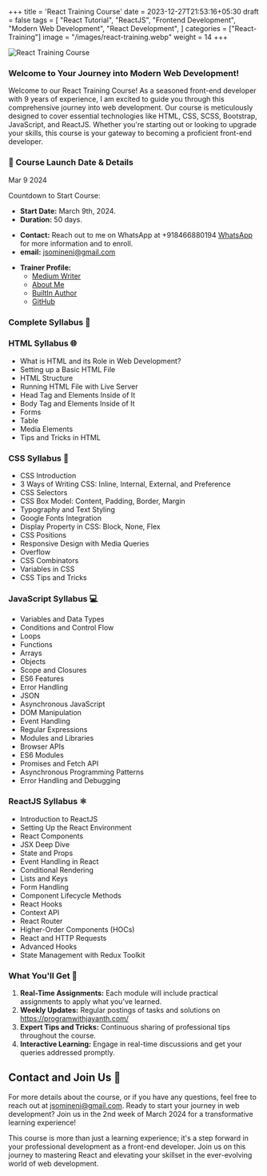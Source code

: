 +++
title = 'React Training Course'
date = 2023-12-27T21:53:16+05:30
draft = false
tags = [
    "React Tutorial",
    "ReactJS",
    "Frontend Development",
    "Modern Web Development",
    "React Development",
]
categories = ["React-Training"]
image = "/images/react-training.webp"
weight = 14
+++

![React Training Course](/images/react-training.webp)

### Welcome to Your Journey into Modern Web Development!

Welcome to our React Training Course! As a seasoned front-end developer with 9 years of experience, I am excited to guide you through this comprehensive journey into web development. Our course is meticulously designed to cover essential technologies like HTML, CSS, SCSS, Bootstrap, JavaScript, and ReactJS. Whether you're starting out or looking to upgrade your skills, this course is your gateway to becoming a proficient front-end developer.

### 📅 Course Launch Date & Details

<div class="calendar-date">
    <span class="month">Mar</span>
    <span class="day">9</span>
    <span class="year">2024</span>
</div>
<div id="countdown">
    <p>Countdown to Start Course:</p>
    <span id="timer"></span>
</div>

<script>
    // Set the date we're counting down to
    var countDownDate = new Date("Mar 9, 2024 10:00:00").getTime();

    // Update the count down every 1 second
    var x = setInterval(function() {

        // Get today's date and time
        var now = new Date().getTime();

        // Find the distance between now and the count down date
        var distance = countDownDate - now;

        // Time calculations for days, hours, minutes and seconds
        var days = Math.floor(distance / (1000 * 60 * 60 * 24));
        var hours = Math.floor((distance % (1000 * 60 * 60 * 24)) / (1000 * 60 * 60));
        var minutes = Math.floor((distance % (1000 * 60 * 60)) / (1000 * 60));
        var seconds = Math.floor((distance % (1000 * 60)) / 1000);

        // Display the result in the element with id="timer"
       document.getElementById("timer").innerHTML = "<span class='countdown-part days'>" + days + "d</span> <span class='countdown-part hours'>" + hours + "h</span> <span class='countdown-part minutes'>" + minutes + "m</span> <span class='countdown-part seconds'>" + seconds + "s</span>";


        // If the countdown is over, display a message
        if (distance < 0) {
            clearInterval(x);
            document.getElementById("timer").innerHTML = "The course has started!";
        }
    }, 1000);
</script>

- **Start Date:** March 9th, 2024.
- **Duration:** 50 days.
<!-- - **Enrollment:** The course is paid. Contact for details and fees. -->
- **Contact:** Reach out to me on WhatsApp at +918466880194 [WhatsApp](https://wa.me/+918466880194) for more information and to enroll.
- **email:** [jsomineni@gmail.com](mailto:jsomineni@gmail.com)
<!-- - **WhatsApp:** +918466880194 [WhatsApp](https://wa.me/+918466880194) -->
- **Trainer Profile:**
  - [Medium Writer](https://medium.com/@jsomineni)
  - [About Me](https://programwithjayanth.com/about/)
  - [BuiltIn Author](https://builtin.com/authors/jayanth-somineni)
  - [GitHub](https://github.com/jayanthbabu123)

### Complete Syllabus 📖

### HTML Syllabus 🌐

- What is HTML and its Role in Web Development?
- Setting up a Basic HTML File
- HTML Structure
- Running HTML File with Live Server
- Head Tag and Elements Inside of It
- Body Tag and Elements Inside of It
- Forms
- Table
- Media Elements
- Tips and Tricks in HTML

### CSS Syllabus 🎨

- CSS Introduction
- 3 Ways of Writing CSS: Inline, Internal, External, and Preference
- CSS Selectors
- CSS Box Model: Content, Padding, Border, Margin
- Typography and Text Styling
- Google Fonts Integration
- Display Property in CSS: Block, None, Flex
- CSS Positions
- Responsive Design with Media Queries
- Overflow
- CSS Combinators
- Variables in CSS
- CSS Tips and Tricks

### JavaScript Syllabus 💻

- Variables and Data Types
- Conditions and Control Flow
- Loops
- Functions
- Arrays
- Objects
- Scope and Closures
- ES6 Features
- Error Handling
- JSON
- Asynchronous JavaScript
- DOM Manipulation
- Event Handling
- Regular Expressions
- Modules and Libraries
- Browser APIs
- ES6 Modules
- Promises and Fetch API
- Asynchronous Programming Patterns
- Error Handling and Debugging

### ReactJS Syllabus ⚛️

- Introduction to ReactJS
- Setting Up the React Environment
- React Components
- JSX Deep Dive
- State and Props
- Event Handling in React
- Conditional Rendering
- Lists and Keys
- Form Handling
- Component Lifecycle Methods
- React Hooks
- Context API
- React Router
- Higher-Order Components (HOCs)
- React and HTTP Requests
- Advanced Hooks
- State Management with Redux Toolkit

### What You'll Get 🎁

1. **Real-Time Assignments:** Each module will include practical assignments to apply what you've learned.
2. **Weekly Updates:** Regular postings of tasks and solutions on https://programwithjayanth.com/
3. **Expert Tips and Tricks:** Continuous sharing of professional tips throughout the course.
4. **Interactive Learning:** Engage in real-time discussions and get your queries addressed promptly.

## Contact and Join Us 📧

For more details about the course, or if you have any questions, feel free to reach out at jsomineni@gmail.com. Ready to start your journey in web development? Join us in the 2nd week of March 2024 for a transformative learning experience!

This course is more than just a learning experience; it's a step forward in your professional development as a front-end developer. Join us on this journey to mastering React and elevating your skillset in the ever-evolving world of web development.
